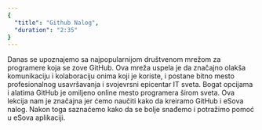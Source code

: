 ```yaml
---
{
  "title": "Github Nalog",
  "duration": "2:35"
}
---
```


Danas se upoznajemo sa najpopularnijom društvenom mrežom za programere koja se zove GitHub. Ova mreža uspela je da značajno olakša komunikaciju i kolaboraciju onima koji je koriste, i postane bitno mesto profesionalnog usavršavanja i svojevrsni epicentar IT sveta. Bogat opcijama i alatima GitHub je omiljeno online mesto programera širom sveta. Ova lekcija nam je značajna jer ćemo naučiti kako da kreiramo GitHub i eSova nalog. Nakon toga saznaćemo kako da se bolje snađemo i potražimo pomoć u eSova aplikaciji.
